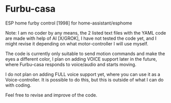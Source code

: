 # Furbu-casa
ESP home furby control [1998] for home-assistant/esphome

Note: I am no coder by any means, the 2 listed text files with the YAML code are made with help of AI [X/GROK], 
I have not tested the code yet, and I might revise it depending on what motor-controller I will use myself.

The code is currently only suitable to send motion commands and make the eyes a different color, I plan on adding VOICE support later in the future, where Furbu-casa responds to voice/audio and starts moving.

I do not plan on adding FULL voice support yet, where you can use it as a Voice-controller.
It is possible to do this, but this is outside of what I can do with coding.

Feel free to revise and improve of the code.
